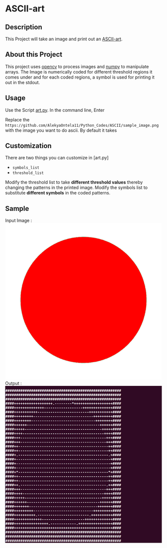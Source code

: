 # ASCII-art

## Description
This Project will take an image and print out an [ASCII-art](https://en.wikipedia.org/wiki/ASCII_art).

## About this Project
This project uses [opencv](https://www.opencv.org) to process images and [numpy](https://numpy.org) to manipulate arrays. The Image is numerically coded for different threshold regions it comes under and for each coded regions, a symbol is used for printing it out in the stdout.

## Usage
Use the Script [art.py](https://github.com/AlekyaOntela11/Python_Codes/ASCII/art.py).
In the command line, Enter



Replace the `https://github.com/AlekyaOntela11/Python_Codes/ASCII/sample_image.png` with the image you want to do ascii. By default it takes

## Customization
There are two things you can customize in [art.py]

* `symbols_list`
* `threshold_list`

Modify the threshold list to take **different threshold values** thereby changing the patterns in the printed image.
Modify the symbols list to substitute **different symbols** in the coded patterns.

## Sample
Input Image :
![input_image](sample_image.png)
Output :
![output_image](sample_output.png)
